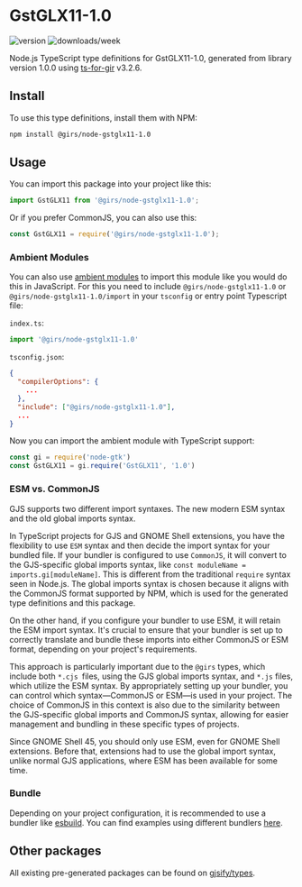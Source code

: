 
# GstGLX11-1.0

![version](https://img.shields.io/npm/v/@girs/node-gstglx11-1.0)
![downloads/week](https://img.shields.io/npm/dw/@girs/node-gstglx11-1.0)


Node.js TypeScript type definitions for GstGLX11-1.0, generated from library version 1.0.0 using [ts-for-gir](https://github.com/gjsify/ts-for-gir) v3.2.6.


## Install

To use this type definitions, install them with NPM:
```bash
npm install @girs/node-gstglx11-1.0
```

## Usage

You can import this package into your project like this:
```ts
import GstGLX11 from '@girs/node-gstglx11-1.0';
```

Or if you prefer CommonJS, you can also use this:
```ts
const GstGLX11 = require('@girs/node-gstglx11-1.0');
```

### Ambient Modules

You can also use [ambient modules](https://github.com/gjsify/ts-for-gir/tree/main/packages/cli#ambient-modules) to import this module like you would do this in JavaScript.
For this you need to include `@girs/node-gstglx11-1.0` or `@girs/node-gstglx11-1.0/import` in your `tsconfig` or entry point Typescript file:

`index.ts`:
```ts
import '@girs/node-gstglx11-1.0'
```

`tsconfig.json`:
```json
{
  "compilerOptions": {
    ...
  },
  "include": ["@girs/node-gstglx11-1.0"],
  ...
}
```

Now you can import the ambient module with TypeScript support: 

```ts
const gi = require('node-gtk')
const GstGLX11 = gi.require('GstGLX11', '1.0')
```



### ESM vs. CommonJS

GJS supports two different import syntaxes. The new modern ESM syntax and the old global imports syntax.

In TypeScript projects for GJS and GNOME Shell extensions, you have the flexibility to use `ESM` syntax and then decide the import syntax for your bundled file. If your bundler is configured to use `CommonJS`, it will convert to the GJS-specific global imports syntax, like `const moduleName = imports.gi[moduleName]`. This is different from the traditional `require` syntax seen in Node.js. The global imports syntax is chosen because it aligns with the CommonJS format supported by NPM, which is used for the generated type definitions and this package.

On the other hand, if you configure your bundler to use ESM, it will retain the ESM import syntax. It's crucial to ensure that your bundler is set up to correctly translate and bundle these imports into either CommonJS or ESM format, depending on your project's requirements.

This approach is particularly important due to the `@girs` types, which include both `*.cjs `files, using the GJS global imports syntax, and `*.js` files, which utilize the ESM syntax. By appropriately setting up your bundler, you can control which syntax—CommonJS or ESM—is used in your project. The choice of CommonJS in this context is also due to the similarity between the GJS-specific global imports and CommonJS syntax, allowing for easier management and bundling in these specific types of projects.

Since GNOME Shell 45, you should only use ESM, even for GNOME Shell extensions. Before that, extensions had to use the global import syntax, unlike normal GJS applications, where ESM has been available for some time.

### Bundle

Depending on your project configuration, it is recommended to use a bundler like [esbuild](https://esbuild.github.io/). You can find examples using different bundlers [here](https://github.com/gjsify/ts-for-gir/tree/main/examples).

## Other packages

All existing pre-generated packages can be found on [gjsify/types](https://github.com/gjsify/types).

